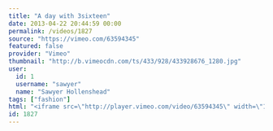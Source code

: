 ```yaml
---
title: "A day with 3sixteen"
date: 2013-04-22 20:44:59 00:00
permalink: /videos/1827
source: "https://vimeo.com/63594345"
featured: false
provider: "Vimeo"
thumbnail: "http://b.vimeocdn.com/ts/433/928/433928676_1280.jpg"
user:
  id: 1
  username: "sawyer"
  name: "Sawyer Hollenshead"
tags: ["fashion"]
html: "<iframe src=\"http://player.vimeo.com/video/63594345\" width=\"1280\" height=\"720\" frameborder=\"0\" webkitAllowFullScreen mozallowfullscreen allowFullScreen></iframe>"
id: 1827
---
```


